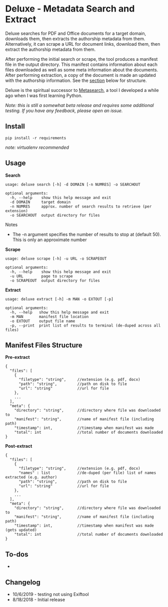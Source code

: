 # Deluxe - Metadata Search and Extract

Deluxe searches for PDF and Office documents for a target domain, downloads them, then extracts the authorship metadata from them. Alternatively, it can scrape a URL for document links, download them, then extract the authorship metadata from them. 

After performing the initial search or scrape, the tool produces a manifest file in the output directory. This manifest contains information about each files downloaded as well as some meta information about the documents. After performing extraction, a copy of the document is made an updated with the authorship information. See the [section](#manifest-files-structure) below for structure. 

Deluxe is the spiritual successor to [Metasearch](https://github.com/GeneralTesler/metasearch2), a tool I developed a while ago when I was first learning Python.

*Note: this is still a somewhat beta release and requires some additional testing. If you have any feedback, please open an issue.*

## Install

```
pip install -r requirements
```

*note: virtualenv recommended*

## Usage

**Search**

```
usage: deluxe search [-h] -d DOMAIN [-n NUMRES] -o SEARCHOUT

optional arguments:
  -h, --help    show this help message and exit
  -d DOMAIN     target domain
  -n NUMRES     approx. number of search results to retrieve (per extension)
  -o SEARCHOUT  output directory for files
```

Notes

- The -n argument specifies the number of results to stop at (default 50). This is only an approximate number


**Scrape**

```
usage: deluxe scrape [-h] -u URL -o SCRAPEOUT

optional arguments:
  -h, --help    show this help message and exit
  -u URL        page to scrape
  -o SCRAPEOUT  output directory for files
```

**Extract**

```
usage: deluxe extract [-h] -m MAN -o EXTOUT [-p]

optional arguments:
  -h, --help   show this help message and exit
  -m MAN       manifest file location
  -o EXTOUT    output file name
  -p, --print  print list of results to terminal (de-duped across all files)
```

## Manifest Files Structure

**Pre-extract**

```
{
  "files": [
    {
      "filetype": "string",     //extension (e.g. pdf, docx)
      "path": "string",         //path on disk to file
      "url": "string"           //url for file
    },
    ...
  ],
  "meta": {
    "directory": "string",      //directory where file was downloaded to
    "manifest": "string",       //name of manifest file (including path)
    "timestamp": int,           //timestamp when manifest was made
    "total": int                //total number of documents downloaded
} 
```

**Post-extract**

```
{
  "files": [
    {
      "filetype": "string",     //extension (e.g. pdf, docx)
      "names" : list            //de-duped (per file) list of names extracted (e.g. author)
      "path": "string",         //path on disk to file
      "url": "string"           //url for file
    },
    ...
  ],
  "meta": {
    "directory": "string",      //directory where file was downloaded to
    "manifest": "string",       //name of manifest file (including path)
    "timestamp": int,           //timestamp when manifest was made (gets updated)
    "total": int                //total number of documents downloaded
} 
```

## To-dos

- 

## Changelog

- 10/6/2019 - testing not using Exiftool
- 8/18/2018 - Initial release
